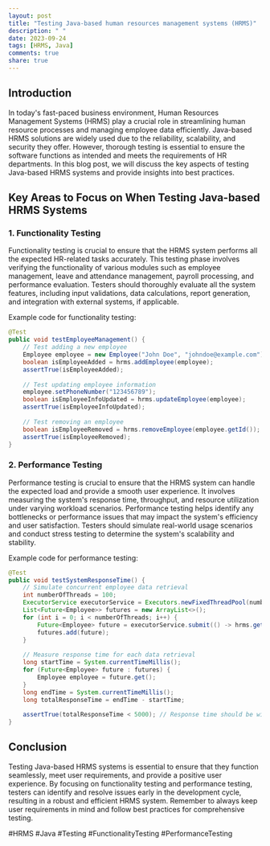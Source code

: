 ```yaml
---
layout: post
title: "Testing Java-based human resources management systems (HRMS)"
description: " "
date: 2023-09-24
tags: [HRMS, Java]
comments: true
share: true
---
```


## Introduction

In today's fast-paced business environment, Human Resources Management Systems (HRMS) play a crucial role in streamlining human resource processes and managing employee data efficiently. Java-based HRMS solutions are widely used due to the reliability, scalability, and security they offer. However, thorough testing is essential to ensure the software functions as intended and meets the requirements of HR departments. In this blog post, we will discuss the key aspects of testing Java-based HRMS systems and provide insights into best practices.

## Key Areas to Focus on When Testing Java-based HRMS Systems

### 1. Functionality Testing
Functionality testing is crucial to ensure that the HRMS system performs all the expected HR-related tasks accurately. This testing phase involves verifying the functionality of various modules such as employee management, leave and attendance management, payroll processing, and performance evaluation. Testers should thoroughly evaluate all the system features, including input validations, data calculations, report generation, and integration with external systems, if applicable.

Example code for functionality testing:

```java
@Test
public void testEmployeeManagement() {
    // Test adding a new employee
    Employee employee = new Employee("John Doe", "johndoe@example.com");
    boolean isEmployeeAdded = hrms.addEmployee(employee);
    assertTrue(isEmployeeAdded);
    
    // Test updating employee information
    employee.setPhoneNumber("123456789");
    boolean isEmployeeInfoUpdated = hrms.updateEmployee(employee);
    assertTrue(isEmployeeInfoUpdated);
    
    // Test removing an employee
    boolean isEmployeeRemoved = hrms.removeEmployee(employee.getId());
    assertTrue(isEmployeeRemoved);
}
```

### 2. Performance Testing
Performance testing is crucial to ensure that the HRMS system can handle the expected load and provide a smooth user experience. It involves measuring the system's response time, throughput, and resource utilization under varying workload scenarios. Performance testing helps identify any bottlenecks or performance issues that may impact the system's efficiency and user satisfaction. Testers should simulate real-world usage scenarios and conduct stress testing to determine the system's scalability and stability.

Example code for performance testing:

```java
@Test
public void testSystemResponseTime() {
    // Simulate concurrent employee data retrieval
    int numberOfThreads = 100;
    ExecutorService executorService = Executors.newFixedThreadPool(numberOfThreads);
    List<Future<Employee>> futures = new ArrayList<>();
    for (int i = 0; i < numberOfThreads; i++) {
        Future<Employee> future = executorService.submit(() -> hrms.getEmployeeData(12345));
        futures.add(future);
    }
    
    // Measure response time for each data retrieval
    long startTime = System.currentTimeMillis();
    for (Future<Employee> future : futures) {
        Employee employee = future.get();
    }
    long endTime = System.currentTimeMillis();
    long totalResponseTime = endTime - startTime;
    
    assertTrue(totalResponseTime < 5000); // Response time should be within acceptable limits
}
```

## Conclusion

Testing Java-based HRMS systems is essential to ensure that they function seamlessly, meet user requirements, and provide a positive user experience. By focusing on functionality testing and performance testing, testers can identify and resolve issues early in the development cycle, resulting in a robust and efficient HRMS system. Remember to always keep user requirements in mind and follow best practices for comprehensive testing.

#HRMS #Java #Testing #FunctionalityTesting #PerformanceTesting